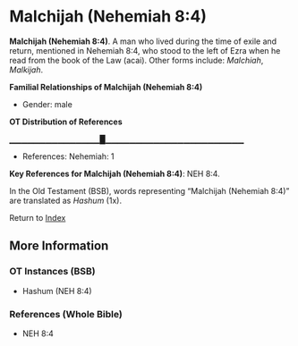 # Malchijah (Nehemiah 8:4)
**Malchijah (Nehemiah 8:4)**. 
A man who lived during the time of exile and return, mentioned in Nehemiah 8:4, who stood to the left of Ezra when he read from the book of the Law (acai). 
Other forms include: 
*Malchiah*, *Malkijah*. 




**Familial Relationships of Malchijah (Nehemiah 8:4)**


* Gender: male


**OT Distribution of References**

▁▁▁▁▁▁▁▁▁▁▁▁▁▁▁█▁▁▁▁▁▁▁▁▁▁▁▁▁▁▁▁▁▁▁▁▁▁▁
* References: Nehemiah: 1



**Key References for Malchijah (Nehemiah 8:4)**: 
NEH 8:4. 


In the Old Testament (BSB), words representing “Malchijah (Nehemiah 8:4)” are translated as 
*Hashum* (1x). 




Return to [Index](00-Index.md)

## More Information

### OT Instances (BSB)

* Hashum (NEH 8:4)



### References (Whole Bible)

* NEH 8:4



